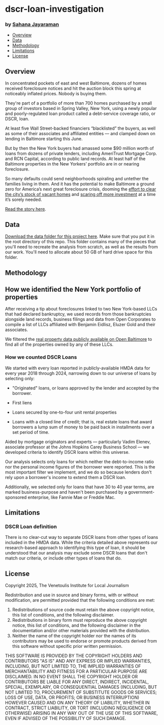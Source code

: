 # dscr-loan-investigation

### by [Sahana Jayaraman](mailto:sahana.jayaraman@thebanner.com)

-   [Overview](#overview)
-   [Data](#data)
-   [Methodology](#method)
-   [Limitations](#limitations)
-   [License](#license)

<a id="overview"></a>

## Overview

In concentrated pockets of east and west Baltimore, dozens of homes received foreclosure notices and hit the auction block this spring at noticeably inflated prices. Nobody is buying them.

They're part of a portfolio of more than 700 homes purchased by a small group of investors based in Spring Valley, New York, using a newly popular and poorly-regulated loan product called a debt-service coverage ratio, or DSCR, loan.

At least five Wall Street-backed financiers “blacklisted” the buyers, as well as some of their associates and affiliated entities — and clamped down on lending in Baltimore starting this June.

But by then the New York buyers had amassed some \$90 million worth of loans from dozens of private lenders, including AmeriTrust Mortgage Corp. and RCN Capital, according to public land records. At least half of the Baltimore properties in the New Yorkers’ portfolio are in or nearing foreclosure.

So many defaults could send neighborhoods spiraling and untether the families living in them. And it has the potential to make Baltimore a ground zero for America’s next great foreclosure crisis, dooming the [effort to clear the city’s stock of vacant homes](https://www.thebanner.com/community/housing/wes-moore-baltimore-vacants-KK5KD2EY65G4XB447QJB3WFHD4/) and [scaring off more investment](https://www.thebanner.com/community/housing/baltimore-vacant-home-fund-3RDGKWYWFJAJVDAFCYEWVJJ6JQ/) at a time it’s sorely needed.

[Read the story here]().

<a id="data"></a>

## Data

[Download the data folder for this project here](). Make sure that you put it in the root directory of this repo. This folder contains many of the pieces that you'll need to recreate the analysis from scratch, as well as the results from our work. You'll need to allocate about 50 GB of hard drive space for this folder.

<a id="method"></a>

## Methodology

## How we identified the New York portfolio of properties  

After receiving a tip about foreclosures linked to two New York-based LLCs that had declared bankruptcy, we used records from those bankruptcies alongside land records, business filings and data from Open Corporates to compile a list of LLCs affiliated with Benjamin Eidlisz, Eluzer Gold and their associates. 

We filtered the [real property data publicly available on Open Baltimore](https://data.baltimorecity.gov/datasets/64110b108565433d8da40dd0e422064e_0/explore) to find all of the properties owned by any of these LLCs. 

### How we counted DSCR Loans

We started with every loan reported in publicly-available HMDA data for every year 2018 through 2024, narrowing down to our universe of loans by selecting only:

-   "Originated" loans, or loans approved by the lender and accepted by the borrower.

-   First liens

-   Loans secured by one-to-four unit rental properties

-   Loans with a closed line of credit; that is, real estate loans that award borrowers a lump sum of money to be paid back in installments over a set period of time.

Aided by mortgage originators and experts — particularly Vadim Elenev, associate professor at the Johns Hopkins Carey Business School — we developed criteria to identify DSCR loans within this universe.

Our analysis selects only loans for which neither the debt-to-income ratio nor the personal income figures of the borrower were reported. This is the most important filter we implement, and we do so because lenders don't rely upon a borrower's income to extend them a DSCR loan.

Additionally, we selected only for loans that have 30 to 40 year terms, are marked business-purpose and haven't been purchased by a government-sponsored enterprise, like Fannie Mae or Freddie Mac.

<a id="limitations"></a>

## Limitations 

### DSCR Loan definition

There is no clear-cut way to separate DSCR loans from other types of loans included in the HMDA data. While the criteria detailed above represents our research-based approach to identifying this type of loan, it should be understood that our analysis may exclude some DSCR loans that don't match our criteria, or include other types of loans that do.

<a id="license"></a>

## License

Copyright 2025, The Venetoulis Institute for Local Journalism

Redistribution and use in source and binary forms, with or without modification, are permitted provided that the following conditions are met:

1.  Redistributions of source code must retain the above copyright notice, this list of conditions, and the following disclaimer.
2.  Redistributions in binary form must reproduce the above copyright notice, this list of conditions, and the following disclaimer in the documentation and/or other materials provided with the distribution.
3.  Neither the name of the copyright holder nor the names of its contributors may be used to endorse or promote products derived from this software without specific prior written permission.

THIS SOFTWARE IS PROVIDED BY THE COPYRIGHT HOLDERS AND CONTRIBUTORS "AS IS" AND ANY EXPRESS OR IMPLIED WARRANTIES, INCLUDING, BUT NOT LIMITED TO, THE IMPLIED WARRANTIES OF MERCHANTABILITY AND FITNESS FOR A PARTICULAR PURPOSE ARE DISCLAIMED. IN NO EVENT SHALL THE COPYRIGHT HOLDER OR CONTRIBUTORS BE LIABLE FOR ANY DIRECT, INDIRECT, INCIDENTAL, SPECIAL, EXEMPLARY, OR CONSEQUENTIAL DAMAGES (INCLUDING, BUT NOT LIMITED TO, PROCUREMENT OF SUBSTITUTE GOODS OR SERVICES; LOSS OF USE, DATA, OR PROFITS; OR BUSINESS INTERRUPTION) HOWEVER CAUSED AND ON ANY THEORY OF LIABILITY, WHETHER IN CONTRACT, STRICT LIABILITY, OR TORT (INCLUDING NEGLIGENCE OR OTHERWISE) ARISING IN ANY WAY OUT OF THE USE OF THIS SOFTWARE, EVEN IF ADVISED OF THE POSSIBILITY OF SUCH DAMAGE.
